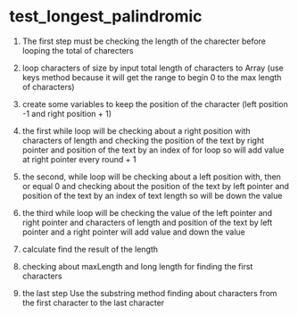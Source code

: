 # test_longest_palindromic

1. The first step must be checking the length of the charecter before looping the total of charecters

2. loop characters of size by input total length of characters to Array (use keys method  because it will get the range to begin 0 to the max length of characters)

3. create some variables to keep the position of the character (left position -1 and right position + 1)

4. the first while loop will be checking about a right position with characters of length and checking the position of the text by right pointer and position of the text by an index of for loop so will add value at right pointer every round + 1

5. the second, while loop will be checking about a left position with, then or equal 0 and checking about the position of the text by left pointer and position of the text by an index of text length so will be down the value 

6. the third while loop will be checking the value of the left pointer and right pointer and characters of length and position of the text by left pointer and a right pointer  will add value and down the value 

7. calculate find the result of the length  

8. checking about maxLength and long length for finding the first characters

9. the last step 
Use the substring method finding about characters from the first character to the last character

